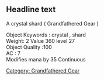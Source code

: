 ## Headline text

A crystal shard ( Grandfathered Gear )

Object Keywords : crystal , shard  
Weight: 2 Value 360 level 27  
Object Quality :100  
AC : 7  
Modifies mana by 35 Continuous  

[Category: Grandfathered Gear](Category:_Grandfathered_Gear "wikilink")
